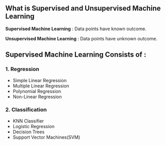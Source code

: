 
## What is Supervised and Unsupervised Machine Learning
 __Supervised Machine Learning__ : Data points have known outcome.
 
 __Unsupervised  Machine Learning__ : Data points have unknown outcome.
 
 ## Supervised Machine Learning Consists of :
 
 ### 1. Regression
   - Simple Linear Regression
   - Multiple Linear Regression
   - Polynomial Regression
   - Non-Linear Regression
 ### 2. Classification
   - KNN Classifier
   - Logistic Regression
   - Decision Trees
   - Support Vector Machines(SVM)
